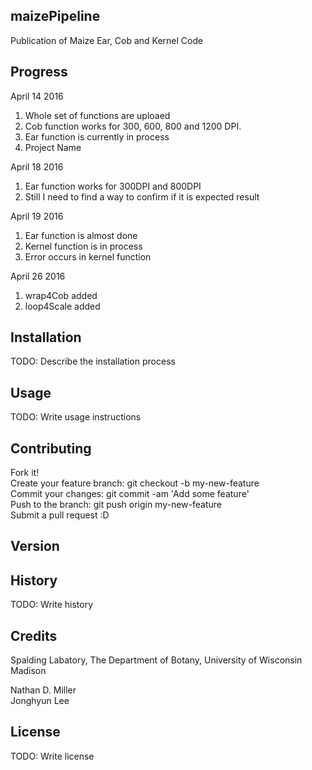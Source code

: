 ## maizePipeline

Publication of Maize Ear, Cob and Kernel Code  
  
## Progress  
April 14 2016  
1. Whole set of functions are uploaed  
2. Cob function works for 300, 600, 800 and 1200 DPI.  
3. Ear function is currently in process  
4. Project Name  

April 18 2016  
1. Ear function works for 300DPI and 800DPI   
2. Still I need to find a way to confirm if it is expected result   

April 19 2016  
1. Ear function is almost done  
2. Kernel function is in process  
3. Error occurs in kernel function  
  
April 26 2016  
1. wrap4Cob added  
2. loop4Scale added  
  
  

## Installation

TODO: Describe the installation process

## Usage

TODO: Write usage instructions

## Contributing
  
Fork it!  
Create your feature branch: git checkout -b my-new-feature  
Commit your changes: git commit -am 'Add some feature'  
Push to the branch: git push origin my-new-feature  
Submit a pull request :D  
## Version  
  
  
  
  
## History

TODO: Write history

## Credits
Spalding Labatory, The Department of Botany, University of Wisconsin Madison

Nathan D. Miller  
Jonghyun Lee  

## License

TODO: Write license
